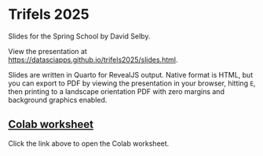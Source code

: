 # Trifels 2025

Slides for the Spring School by David Selby.

View the presentation at <https://datasciapps.github.io/trifels2025/slides.html>.

Slides are written in Quarto for RevealJS output. Native format is HTML, but you can export to PDF by viewing the presentation in your browser, hitting `E`, then printing to a landscape orientation PDF with zero margins and background graphics enabled.

## [Colab worksheet](https://colab.research.google.com/drive/1pqFEGiqWA0Ku6SovHSDUoLCE3uVKgGlm?usp=sharing)

Click the link above to open the Colab worksheet.
